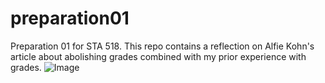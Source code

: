 # preparation01
Preparation 01 for STA 518. This repo contains a reflection on Alfie Kohn's article about abolishing grades combined with my prior experience with grades.
![Image](https://giphy.com/embed/2YXQZFOFK4cwBPr6Tz.gif)

